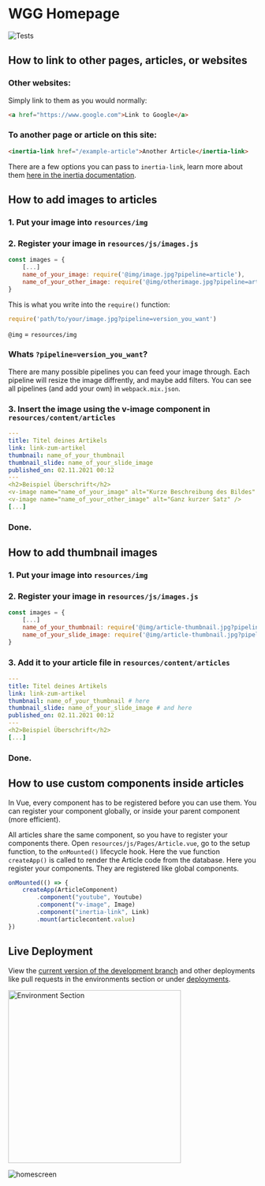 # WGG Homepage

![Tests](https://github.com/Willibald-Gluck-Gymnasium/wgg-homepage/workflows/Tests/badge.svg)

## How to link to other pages, articles, or websites

### Other websites:

Simply link to them as you would normally:

```html
<a href="https://www.google.com">Link to Google</a>
```

### To another page or article on this site: 
```html
<inertia-link href="/example-article">Another Article</inertia-link>
```

There are a few options you can pass to `inertia-link`, learn more about them [here in the inertia documentation](https://inertiajs.com/links).

## How to add images to articles

### 1. Put your image into `resources/img`

### 2. Register your image in `resources/js/images.js`

```js
const images = {
    [...]
    name_of_your_image: require('@img/image.jpg?pipeline=article'),
    name_of_your_other_image: require('@img/otherimage.jpg?pipeline=article')
}
```

This is what you write into the `require()` function:

```js
require('path/to/your/image.jpg?pipeline=version_you_want')
```

`@img` = `resources/img`

### Whats `?pipeline=version_you_want`?

There are many possible pipelines you can feed your image through. Each pipeline will resize the image diffrently, and maybe add filters. You can see all  pipelines (and add your own) in `webpack.mix.json`. 

### 3. Insert the image using the v-image component in `resources/content/articles`

```yml
---
title: Titel deines Artikels
link: link-zum-artikel
thumbnail: name_of_your_thumbnail
thumbnail_slide: name_of_your_slide_image
published_on: 02.11.2021 00:12
---
<h2>Beispiel Überschrift</h2>
<v-image name="name_of_your_image" alt="Kurze Beschreibung des Bildes" />
<v-image name="name_of_your_other_image" alt="Ganz kurzer Satz" />
[...]
```

### Done. 

## How to add thumbnail images

### 1. Put your image into `resources/img`

### 2. Register your image in `resources/js/images.js`

```js
const images = {
    [...]
    name_of_your_thumbnail: require('@img/article-thumbnail.jpg?pipeline=thumbnail'),
    name_of_your_slide_image: require('@img/article-thumbnail.jpg?pipeline=slide')
}
```

### 3. Add it to your article file in `resources/content/articles`

```yml
---
title: Titel deines Artikels
link: link-zum-artikel
thumbnail: name_of_your_thumbnail # here
thumbnail_slide: name_of_your_slide_image # and here
published_on: 02.11.2021 00:12
---
<h2>Beispiel Überschrift</h2>
[...]
```

### Done. 


## How to use custom components inside articles

In Vue, every component has to be registered before you can use them. You can register your component globally, or inside your parent component (more efficient). 

All articles share the same component, so you have to register your components there. Open `resources/js/Pages/Article.vue`, go to the setup function, to the `onMounted()` lifecycle hook. Here the vue function `createApp()` is called to render the Article code from the database. Here you register your components. They are registered like global components.

```js
onMounted(() => {
    createApp(ArticleComponent)
        .component("youtube", Youtube)
        .component("v-image", Image)
        .component("inertia-link", Link)
        .mount(articlecontent.value)
})
```

## Live Deployment

View the [current version of the development branch](https://current-dev-version-rqm5kgi.alexanderhorner.com) and other deployments like pull requests in the environments section or under [deployments](https://github.com/Willibald-Gluck-Gymnasium/wgg-homepage/deployments).

<img src="https://i.postimg.cc/FH8HjyBZ/Screenshot-2021-11-13-at-16-32-51.png" alt="Environment Section" width="350"/>

![homescreen](https://github.com/Erdragh/Erdragh.github.io/raw/master/img/home.png)


